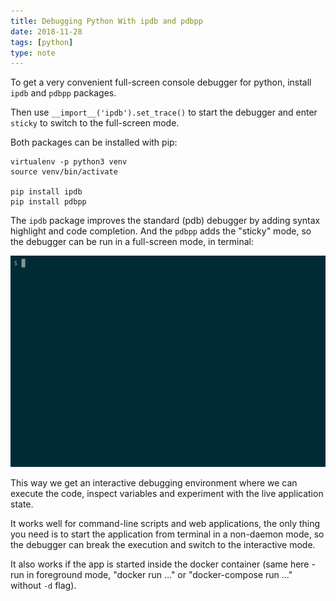 ```yaml
---
title: Debugging Python With ipdb and pdbpp
date: 2018-11-28
tags: [python]
type: note
---
```


To get a very convenient full-screen console debugger for python, install `ipdb` and `pdbpp` packages.

Then use `__import__('ipdb').set_trace()` to start the debugger and enter `sticky` to switch to the full-screen mode.

<!-- more -->

Both packages can be installed with pip:

```
virtualenv -p python3 venv
source venv/bin/activate

pip install ipdb
pip install pdbpp
```

The `ipdb` package improves the standard (pdb) debugger by adding syntax highlight and code completion.
And the `pdbpp` adds the "sticky" mode, so the debugger can be run in a full-screen mode, in terminal:

![debugger demo](/content/2018-11-28-python-degugging.gif)

This way we get an interactive debugging environment where we can execute the code, inspect variables and experiment with the live application state.

It works well for command-line scripts and web applications, the only thing you need is to start the application from terminal in a non-daemon mode, so the debugger can break the execution and switch to the interactive mode.

It also works if the app is started inside the docker container (same here - run in foreground mode, "docker run ..." or "docker-compose run ..." without `-d` flag).
